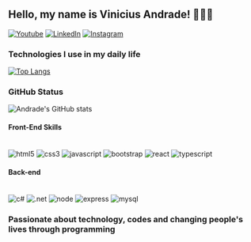 ## Hello, my name is Vinicius Andrade! 👨🏻‍💻

[![Youtube](https://img.shields.io/badge/YouTube-FF0000?style=for-the-badge&logo=youtube&logoColor=white)](https://www.youtube.com/channel/UCloS88_0JuBdMgKxJAAcwUQ/featured)
[![LinkedIn](https://img.shields.io/badge/LinkedIn-0077B5?style=for-the-badge&logo=linkedin&logoColor=white)](https://www.linkedin.com/in/vinicius-andrade-ab5706229/)
[![Instagram](https://img.shields.io/badge/Instagram-E4405F?style=for-the-badge&logo=instagram&logoColor=white)](https://www.instagram.com/_andradevinicius65/)

### Technologies I use in my daily life
[![Top Langs](https://github-readme-stats.vercel.app/api/top-langs/?username=johnAndrade65&layout=compact)](https://github.com/johnAndrade65/github-readme-stats)
### GitHub Status
![Andrade's GitHub stats](https://github-readme-stats.vercel.app/api?username=johnAndrade65&show_icons=true&theme=radical)

<h4>Front-End Skills</h4>
<div style="display: inline_block"><br/>
  <img align="center" alt="html5" src="https://img.shields.io/badge/HTML5-E34F26?style=for-the-badge&logo=html5&logoColor=white"/>
  <img align="center" alt="css3" src="https://img.shields.io/badge/CSS3-1572B6?style=for-the-badge&logo=css3&logoColor=white"/>
  <img align="center" alt="javascript" src="https://img.shields.io/badge/JavaScript-F7DF1E?style=for-the-badge&logo=javascript&logoColor=black"/>
  <img align="center" alt="bootstrap" src="https://img.shields.io/badge/Bootstrap-563D7C?style=for-the-badge&logo=bootstrap&logoColor=white"/>
  <img align="center" alt="react" src="https://img.shields.io/badge/React-20232A?style=for-the-badge&logo=react&logoColor=61DAFB"/>
   <img align="center" alt="typescript" src="https://img.shields.io/badge/TypeScript-007ACC?style=for-the-badge&logo=typescript&logoColor=white"/>
</div>

<h4>Back-end</h4>
<div style="display: inline_block"><br/>
  <img style="border_radius: 25%"align="center" alt="c#" src="https://img.shields.io/badge/C%23-239120?style=for-the-badge&logo=c-sharp&logoColor=white"/>
  <img align="center" alt=".net" src="https://img.shields.io/badge/.NET-5C2D91?style=for-the-badge&logo=.net&logoColor=white"/>
  <img align="center" alt="node" src="https://img.shields.io/badge/Node.js-43853D?style=for-the-badge&logo=node.js&logoColor=white"/>
  <img align="center" alt="express" src="https://img.shields.io/badge/Express.js-404D59?style=for-the-badge"/>
  <img align="center" alt="mysql" src="https://img.shields.io/badge/MySQL-00000F?style=for-the-badge&logo=mysql&logoColor=white"/>
</div>

### Passionate about technology, codes and changing people's lives through programming

